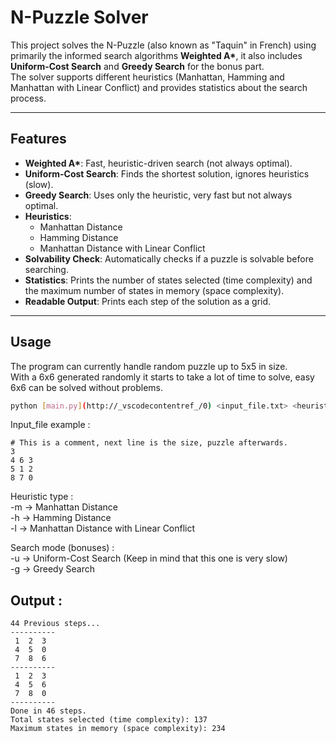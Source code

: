# N-Puzzle Solver

This project solves the N-Puzzle (also known as "Taquin" in French) using primarily the informed search algorithms **Weighted A\***, it also includes **Uniform-Cost Search** and **Greedy Search** for the bonus part.\
The solver supports different heuristics (Manhattan, Hamming and Manhattan with Linear Conflict) and provides statistics about the search process.

---

## Features

- **Weighted A\***: Fast, heuristic-driven search (not always optimal).
- **Uniform-Cost Search**: Finds the shortest solution, ignores heuristics (slow).
- **Greedy Search**: Uses only the heuristic, very fast but not always optimal.
- **Heuristics**:
  - Manhattan Distance
  - Hamming Distance
  - Manhattan Distance with Linear Conflict
- **Solvability Check**: Automatically checks if a puzzle is solvable before searching.
- **Statistics**: Prints the number of states selected (time complexity) and the maximum number of states in memory (space complexity).
- **Readable Output**: Prints each step of the solution as a grid.

---

## Usage

The program can currently handle random puzzle up to 5x5 in size.\
With a 6x6 generated randomly it starts to take a lot of time to solve, easy 6x6 can be solved without problems.
```bash
python [main.py](http://_vscodecontentref_/0) <input_file.txt> <heuristic_type> [search_mode]
```
Input_file example :
```
# This is a comment, next line is the size, puzzle afterwards.
3 
4 6 3
5 1 2
8 7 0
```
Heuristic type : \
-m -> Manhattan Distance\
-h -> Hamming Distance\
-l -> Manhattan Distance with Linear Conflict

Search mode (bonuses) : \
-u -> Uniform-Cost Search (Keep in mind that this one is very slow)\
-g -> Greedy Search

## Output :
```
44 Previous steps...
----------
 1  2  3
 4  5  0
 7  8  6
----------
 1  2  3
 4  5  6
 7  8  0
----------
Done in 46 steps.
Total states selected (time complexity): 137
Maximum states in memory (space complexity): 234
```
